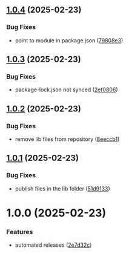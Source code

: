 ## [1.0.4](https://github.com/drskullster/pen-colors/compare/v1.0.3...v1.0.4) (2025-02-23)


### Bug Fixes

* point to module in package.json ([79808e3](https://github.com/drskullster/pen-colors/commit/79808e3ca8da8513cd529fe141a98c6b8d0642e4))

## [1.0.3](https://github.com/drskullster/pen-colors/compare/v1.0.2...v1.0.3) (2025-02-23)


### Bug Fixes

* package-lock.json not synced ([2ef0806](https://github.com/drskullster/pen-colors/commit/2ef08061b3cc5b8ebc3e69c714fe336af61dfb3f))

## [1.0.2](https://github.com/drskullster/pen-colors/compare/v1.0.1...v1.0.2) (2025-02-23)


### Bug Fixes

* remove lib files from repository ([8eeccb1](https://github.com/drskullster/pen-colors/commit/8eeccb15645871f6fd13eef03d466e75f6b071d9))

## [1.0.1](https://github.com/drskullster/pen-colors/compare/v1.0.0...v1.0.1) (2025-02-23)


### Bug Fixes

* publish files in the lib folder ([51d9133](https://github.com/drskullster/pen-colors/commit/51d91332788c762dea45bd594543631aeddc77e7))

# 1.0.0 (2025-02-23)


### Features

* automated releases ([2e7d32c](https://github.com/drskullster/pen-colors/commit/2e7d32c231d2c291e6f986aaa3b460ed858a6207))
